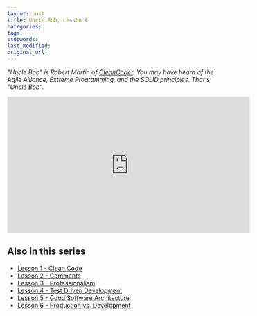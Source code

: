 ```yaml
---
layout: post
title: Uncle Bob, Lesson 6
categories:
tags:
stopwords:
last_modified:
original_url:
---
```


*"Uncle Bob" is Robert Martin of [CleanCoder](http://cleancoder.com/products). You
may have heard of the Agile Alliance, Extreme Programming, and the SOLID
principles. That's "Uncle Bob".*

<iframe width="560" height="315" src="https://www.youtube.com/embed/l-gF0vDhJVI" frameborder="0" allow="accelerometer; autoplay; clipboard-write; encrypted-media; gyroscope; picture-in-picture" allowfullscreen></iframe>

## Also in this series

* [Lesson 1 - Clean Code]()
* [Lesson 2 - Comments]()
* [Lesson 3 - Professionalism]()
* [Lesson 4 - Test Driven Development]()
* [Lesson 5 - Good Software Architecture]()
* [Lesson 6 - Production vs. Development]()

